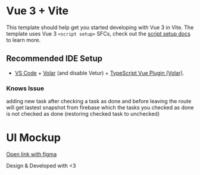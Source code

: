 # Vue 3 + Vite

This template should help get you started developing with Vue 3 in Vite. The template uses Vue 3 `<script setup>` SFCs, check out the [script setup docs](https://v3.vuejs.org/api/sfc-script-setup.html#sfc-script-setup) to learn more.

## Recommended IDE Setup

- [VS Code](https://code.visualstudio.com/) + [Volar](https://marketplace.visualstudio.com/items?itemName=Vue.volar) (and disable Vetur) + [TypeScript Vue Plugin (Volar)](https://marketplace.visualstudio.com/items?itemName=Vue.vscode-typescript-vue-plugin).

### Knows Issue

adding new task after checking a task as done and before leaving the route will get lastest snapshot from firebase which the tasks you checked as done is not checked as done (restoring checked task to unchecked)

# UI Mockup
[Open link with figma](https://www.figma.com/file/G3DlV9rzcOMnoY1zFYCU4m/TUC-Todos?type=design&node-id=0%3A1&t=TwAD37roeVBaNO9n-1)


Design & Developed with <3
